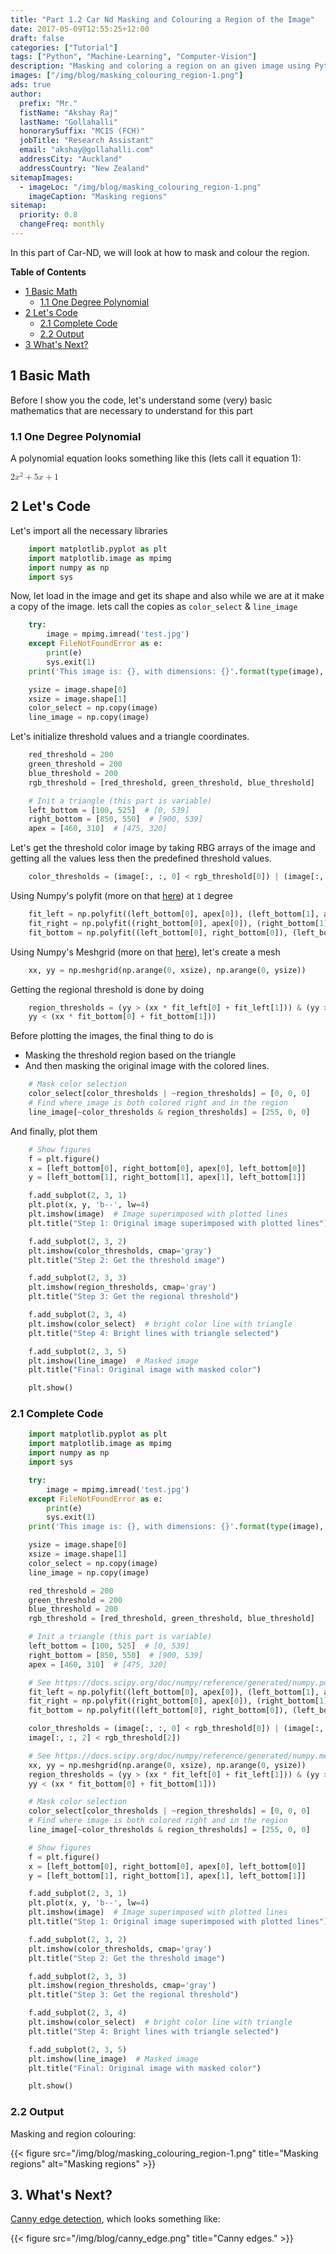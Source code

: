 ```yaml
---
title: "Part 1.2 Car Nd Masking and Colouring a Region of the Image"
date: 2017-05-09T12:55:25+12:00
draft: false
categories: ["Tutorial"]
tags: ["Python", "Machine-Learning", "Computer-Vision"]
description: "Masking and coloring a region on an given image using Python 3."
images: ["/img/blog/masking_colouring_region-1.png"]
ads: true
author:
  prefix: "Mr."
  fistName: "Akshay Raj"
  lastName: "Gollahalli"
  honorarySuffix: "MCIS (FCH)"
  jobTitle: "Research Assistant"
  email: "akshay@gollahalli.com"
  addressCity: "Auckland"
  addressCountry: "New Zealand"
sitemapImages:
  - imageLoc: "/img/blog/masking_colouring_region-1.png"
    imageCaption: "Masking regions"
sitemap:
  priority: 0.8
  changeFreq: monthly
---
```


In this part of Car-ND, we will look at how to mask and colour the region.

**Table of Contents**

- [1 Basic Math][0]
  - [1.1 One Degree Polynomial][1]
- [2 Let's Code][2]
  - [2.1 Complete Code][3]
  - [2.2 Output][4]
- [3 What's Next?][5]

## 1 Basic Math

Before I show you the code, let's understand some (very) basic mathematics that are necessary to understand for this part

### 1.1 One Degree Polynomial

A polynomial equation looks something like this (lets call it equation 1):

<math xmlns="http://www.w3.org/1998/Math/MathML">
<mrow>
    <mn>2</mn>
    <msup>
        <mi>x</mi>
        <mn>2</mn>
    </msup>
    <mo>+</mo>
    <mn>5</mn>
    <mi>x</mi>
    <mo>+</mo>
    <mn>1</mn>
</mrow>
</math>

## 2 Let's Code

Let's import all the necessary libraries

```python
    import matplotlib.pyplot as plt
    import matplotlib.image as mpimg
    import numpy as np
    import sys
```

Now, let load in the image and get its shape and also while we are at it make a copy of the image. lets call the copies as `color_select` & `line_image`

```python
    try:
        image = mpimg.imread('test.jpg')
    except FileNotFoundError as e:
        print(e)
        sys.exit(1)
    print('This image is: {}, with dimensions: {}'.format(type(image), image.shape))

    ysize = image.shape[0]
    xsize = image.shape[1]
    color_select = np.copy(image)
    line_image = np.copy(image)
```

Let's initialize threshold values and a triangle coordinates.

```python
    red_threshold = 200
    green_threshold = 200
    blue_threshold = 200
    rgb_threshold = [red_threshold, green_threshold, blue_threshold]

    # Init a triangle (this part is variable)
    left_bottom = [100, 525]  # [0, 539]
    right_bottom = [850, 550]  # [900, 539]
    apex = [460, 310]  # [475, 320]
```

Let's get the threshold color image by taking RBG arrays of the image and getting all the values less then the predefined threshold values.

```python
    color_thresholds = (image[:, :, 0] < rgb_threshold[0]) | (image[:, :, 1] < rgb_threshold[1]) | (image[:, :, 2] < rgb_threshold[2])
```

Using Numpy's polyfit (more on that [here][6]) at `1` degree

```python
    fit_left = np.polyfit((left_bottom[0], apex[0]), (left_bottom[1], apex[1]), 1)
    fit_right = np.polyfit((right_bottom[0], apex[0]), (right_bottom[1], apex[1]), 1)
    fit_bottom = np.polyfit((left_bottom[0], right_bottom[0]), (left_bottom[1], right_bottom[1]), 1)
```

Using Numpy's Meshgrid (more on that [here][7]), let's create a mesh

```python
    xx, yy = np.meshgrid(np.arange(0, xsize), np.arange(0, ysize))
```

Getting the regional threshold is done by doing

```python
    region_thresholds = (yy > (xx * fit_left[0] + fit_left[1])) & (yy > (xx * fit_right[0] + fit_right[1])) & (
    yy < (xx * fit_bottom[0] + fit_bottom[1]))
```

Before plotting the images, the final thing to do is

- Masking the threshold region based on the triangle
- And then masking the original image with the colored lines.

```python
    # Mask color selection
    color_select[color_thresholds | ~region_thresholds] = [0, 0, 0]
    # Find where image is both colored right and in the region
    line_image[~color_thresholds & region_thresholds] = [255, 0, 0]
```

And finally, plot them

```python
    # Show figures
    f = plt.figure()
    x = [left_bottom[0], right_bottom[0], apex[0], left_bottom[0]]
    y = [left_bottom[1], right_bottom[1], apex[1], left_bottom[1]]

    f.add_subplot(2, 3, 1)
    plt.plot(x, y, 'b--', lw=4)
    plt.imshow(image)  # Image superimposed with plotted lines
    plt.title("Step 1: Original image superimposed with plotted lines")

    f.add_subplot(2, 3, 2)
    plt.imshow(color_thresholds, cmap='gray')
    plt.title("Step 2: Get the threshold image")

    f.add_subplot(2, 3, 3)
    plt.imshow(region_thresholds, cmap='gray')
    plt.title("Step 3: Get the regional threshold")

    f.add_subplot(2, 3, 4)
    plt.imshow(color_select)  # bright color line with triangle
    plt.title("Step 4: Bright lines with triangle selected")

    f.add_subplot(2, 3, 5)
    plt.imshow(line_image)  # Masked image
    plt.title("Final: Original image with masked color")

    plt.show()
```

### 2.1 Complete Code

```python
    import matplotlib.pyplot as plt
    import matplotlib.image as mpimg
    import numpy as np
    import sys

    try:
        image = mpimg.imread('test.jpg')
    except FileNotFoundError as e:
        print(e)
        sys.exit(1)
    print('This image is: {}, with dimensions: {}'.format(type(image), image.shape))

    ysize = image.shape[0]
    xsize = image.shape[1]
    color_select = np.copy(image)
    line_image = np.copy(image)

    red_threshold = 200
    green_threshold = 200
    blue_threshold = 200
    rgb_threshold = [red_threshold, green_threshold, blue_threshold]

    # Init a triangle (this part is variable)
    left_bottom = [100, 525]  # [0, 539]
    right_bottom = [850, 550]  # [900, 539]
    apex = [460, 310]  # [475, 320]

    # See https://docs.scipy.org/doc/numpy/reference/generated/numpy.polyfit.html for more info
    fit_left = np.polyfit((left_bottom[0], apex[0]), (left_bottom[1], apex[1]), 1)
    fit_right = np.polyfit((right_bottom[0], apex[0]), (right_bottom[1], apex[1]), 1)
    fit_bottom = np.polyfit((left_bottom[0], right_bottom[0]), (left_bottom[1], right_bottom[1]), 1)

    color_thresholds = (image[:, :, 0] < rgb_threshold[0]) | (image[:, :, 1] < rgb_threshold[1]) | (
    image[:, :, 2] < rgb_threshold[2])

    # See https://docs.scipy.org/doc/numpy/reference/generated/numpy.meshgrid.html for more info
    xx, yy = np.meshgrid(np.arange(0, xsize), np.arange(0, ysize))
    region_thresholds = (yy > (xx * fit_left[0] + fit_left[1])) & (yy > (xx * fit_right[0] + fit_right[1])) & (
    yy < (xx * fit_bottom[0] + fit_bottom[1]))

    # Mask color selection
    color_select[color_thresholds | ~region_thresholds] = [0, 0, 0]
    # Find where image is both colored right and in the region
    line_image[~color_thresholds & region_thresholds] = [255, 0, 0]

    # Show figures
    f = plt.figure()
    x = [left_bottom[0], right_bottom[0], apex[0], left_bottom[0]]
    y = [left_bottom[1], right_bottom[1], apex[1], left_bottom[1]]

    f.add_subplot(2, 3, 1)
    plt.plot(x, y, 'b--', lw=4)
    plt.imshow(image)  # Image superimposed with plotted lines
    plt.title("Step 1: Original image superimposed with plotted lines")

    f.add_subplot(2, 3, 2)
    plt.imshow(color_thresholds, cmap='gray')
    plt.title("Step 2: Get the threshold image")

    f.add_subplot(2, 3, 3)
    plt.imshow(region_thresholds, cmap='gray')
    plt.title("Step 3: Get the regional threshold")

    f.add_subplot(2, 3, 4)
    plt.imshow(color_select)  # bright color line with triangle
    plt.title("Step 4: Bright lines with triangle selected")

    f.add_subplot(2, 3, 5)
    plt.imshow(line_image)  # Masked image
    plt.title("Final: Original image with masked color")

    plt.show()
```

### 2.2 Output

Masking and region colouring:

{{< figure src="/img/blog/masking_colouring_region-1.png" title="Masking regions" alt="Masking regions" >}}

## 3. What's Next?

[Canny edge detection](https://en.wikipedia.org/wiki/Canny_edge_detector), which looks something like:

{{< figure src="/img/blog/canny_edge.png" title="Canny edges." >}}

[0]: #1-basic-math
[1]: #11-one-degree-polynomial
[2]: #2-lets-code
[3]: #21-complete-code
[4]: #22-output
[5]: #3-whats-next
[6]: https://docs.scipy.org/doc/numpy/reference/generated/numpy.polyfit.html
[7]: https://docs.scipy.org/doc/numpy/reference/generated/numpy.meshgrid.html

<script src='https://cdnjs.cloudflare.com/ajax/libs/mathjax/2.7.4/MathJax.js?config=TeX-MML-AM_CHTML' async></script>
